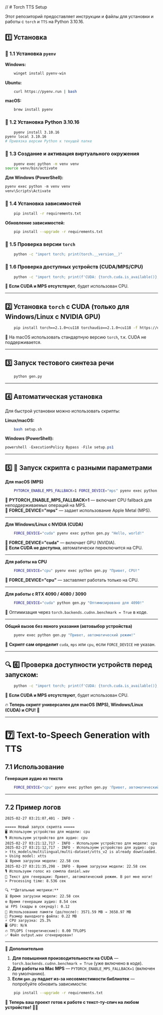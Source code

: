// # Torch TTS Setup

Этот репозиторий предоставляет инструкции и файлы для установки и работы с `torch` и `TTS` на Python 3.10.16.

## 1️⃣ Установка

### 🔹 1.1 Установка `pyenv`

**Windows:**
```bash
    winget install pyenv-win
```

**Ubuntu:**
```bash
    curl https://pyenv.run | bash
```

**macOS:**
```bash
    brew install pyenv
```

### 🔹 1.2 Установка Python 3.10.16
```bash
    pyenv install 3.10.16
pyenv local 3.10.16
# Привязка версии Python к текущей папке
```

### 🔹 1.3 Создание и активация виртуального окружения
```bash
    pyenv exec python -m venv venv
source venv/bin/activate
```

**Для Windows (PowerShell):**
```powershell
pyenv exec python -m venv venv
venv\Scripts\Activate
```

### 🔹 1.4 Установка зависимостей
```bash
    pip install -r requirements.txt
```

**Обновление зависимостей:**
```bash
    pip install --upgrade -r requirements.txt
```

### 🔹 1.5 Проверка версии `torch`
```bash
    python -c "import torch; print(torch.__version__)"
```

### 🔹 1.6 Проверка доступных устройств (CUDA/MPS/CPU)
```bash
    python -c "import torch; print(f'CUDA: {torch.cuda.is_available()}, MPS: {torch.backends.mps.is_available()}')"
```

📌 **Если CUDA и MPS отсутствуют**, будет использован CPU.

---
## 2️⃣ Установка `torch` с CUDA (только для Windows/Linux с NVIDIA GPU)
```bash
    pip install torch==2.1.0+cu118 torchaudio==2.1.0+cu118 -f https://download.pytorch.org/whl/torch_stable.html
```

📌 На macOS использовать стандартную версию `torch`, т.к. CUDA не поддерживается.

---
## 3️⃣ Запуск тестового синтеза речи
```bash
    python gen.py
```

---
## 4️⃣ Автоматическая установка
Для быстрой установки можно использовать скрипты:

**Linux/macOS:**
```bash
    bash setup.sh
```

**Windows (PowerShell):**
```powershell
powershell -ExecutionPolicy Bypass -File setup.ps1
```

---
## 5️⃣ 🚀 Запуск скрипта с разными параметрами

**Для macOS (MPS)**
```bash
    PYTORCH_ENABLE_MPS_FALLBACK=1 FORCE_DEVICE="mps" pyenv exec python gen.py "Привет, мир!"
```

🔹 **PYTORCH_ENABLE_MPS_FALLBACK=1** — включает CPU fallback для неподдерживаемых операций на MPS.  
🔹 **FORCE_DEVICE="mps"** — задает использование Apple Metal (MPS).

---
**Для Windows/Linux с NVIDIA (CUDA)**
```bash
    FORCE_DEVICE="cuda" pyenv exec python gen.py "Hello, world!"
```

🔹 **FORCE_DEVICE="cuda"** — включает GPU (NVIDIA).  
🔹 **Если CUDA не доступна**, автоматически переключится на CPU.

---
**Для работы на CPU**
```bash
    FORCE_DEVICE="cpu" pyenv exec python gen.py "Привет, CPU!"
```

🔹 **FORCE_DEVICE="cpu"** — заставляет работать только на CPU.

---
**Для работы с RTX 4090 / 4080 / 3090**
```bash
    FORCE_DEVICE="cuda" python gen.py "Оптимизировано для 4090!"
```

🔹 Оптимизация через `torch.backends.cudnn.benchmark = True` в коде.

---
**Общий вызов без явного указания (автовыбор устройства)**
```bash
    pyenv exec python gen.py "Привет, автоматический режим!"
```

🔹 **Скрипт сам определит** `cuda`, `mps` или `cpu`, если `FORCE_DEVICE` не указан.

---
## 🔍 6️⃣ Проверка доступности устройств перед запуском:
```bash
    python -c "import torch; print(f'CUDA: {torch.cuda.is_available()}, MPS: {torch.backends.mps.is_available()}')"
```

📌 **Если CUDA и MPS отсутствуют**, будет использован CPU.

🔥 **Теперь скрипт универсален для macOS (MPS), Windows/Linux (CUDA) и CPU!** 🚀

---
# 7️⃣ Text-to-Speech Generation with TTS

## 7.1 Использование

**Генерация аудио из текста**
```bash
    FORCE_DEVICE="cpu" pyenv exec python gen.py 'Привет, автоматический режим. В рот мне ноги!'
```

---
## 7.2 Пример логов

```plaintext
2025-02-27 03:21:07,401 - INFO -

===== Новый запуск скрипта =====
🖥️ Используем устройство для модели: cpu
🎙 Используем устройство для аудио: cpu
2025-02-27 03:21:12,717 - INFO - Используем устройство для модели: cpu
2025-02-27 03:21:12,717 - INFO - Используем устройство для аудио: cpu
> tts_models/multilingual/multi-dataset/xtts_v2 is already downloaded.
> Using model: xtts
⏳ Время загрузки модели: 22.58 сек
2025-02-27 03:21:35,298 - INFO - Время загрузки модели: 22.58 сек
🎙️ Используем голос из семпла daniel.wav
📢 Текст для генерации: Привет, автоматический режим. В рот мне ноги!
> Processing time: 8.536 сек

🔍 **Детальные метрики:**
⏳ Время загрузки модели: 22.58 сек
⚙️ Время генерации аудио: 8.54 сек
📊 FPS (кадры в секунду): 0.12
💾 Использование памяти (до/после): 3571.59 MB → 3658.97 MB
📂 Размер выходного файла: 0.22 MB
⚡ CPU загрузка: 25.3%
🖥️ GPU: N/A
🔥 TFLOPS (теоретические): 0.00 TFLOPS
✅ Файл output.wav сгенерирован!
```

---
📌 **Дополнительно**
1. **Для повышения производительности на CUDA** — `torch.backends.cudnn.benchmark = True` (уже включено в коде).
2. **Для работы на Mac MPS** — `PYTORCH_ENABLE_MPS_FALLBACK=1` (включен по умолчанию).
3. **Если `gen.py` падает из-за несовместимости библиотек** — попробуйте обновить зависимости:
```bash
    pip install --upgrade -r requirements.txt
```
    
🎉 **Теперь ваш проект готов к работе с текст-ту-спич на любом устройстве!** 🚀🔥
